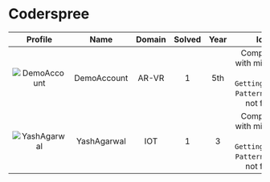 
Coderspree
==========
  
  

|Profile|Name|Domain|Solved|Year|logs|
| :---: | :---: | :---: | :---: | :---: | :---: |
|![DemoAccount](https://avatars.githubusercontent.com/u/84376218?v=4&s=100)|DemoAccount|AR-VR|1|5th|Completed `1` with minimum `5` in `GettingStarted`, `Patterns` Folder not found, |
|![YashAgarwal](https://avatars.githubusercontent.com/u/59206738?v=4&s=100)|YashAgarwal|IOT|1|3|Completed `1` with minimum `5` in `GettingStarted`, `Patterns` Folder not found, |
